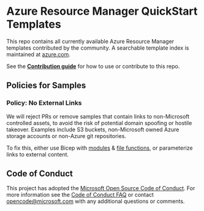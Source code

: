 # Azure Resource Manager QuickStart Templates

This repo contains all currently available Azure Resource Manager templates contributed by the community. A searchable template index is maintained at [azure.com](https://azure.microsoft.com/documentation/templates).

See the [**Contribution guide**](/1-CONTRIBUTION-GUIDE/README.md#contribution-guide) for how to use or contribute to this repo.

## Policies for Samples
### Policy: No External Links

We will reject PRs or remove samples that contain links to non-Microsoft controlled assets, to avoid the risk of potential domain spoofing or hostile takeover. Examples include S3 buckets, non-Microsoft owned Azure storage accounts or non-Azure git repositories.

To fix this, either use Bicep with [modules](https://learn.microsoft.com/en-us/azure/azure-resource-manager/bicep/modules) & [file functions](https://learn.microsoft.com/en-us/azure/azure-resource-manager/bicep/bicep-functions-files), or parameterize links to external content.

## Code of Conduct

This project has adopted the [Microsoft Open Source Code of Conduct](https://opensource.microsoft.com/codeofconduct/). For more information see the [Code of Conduct FAQ](https://opensource.microsoft.com/codeofconduct/faq/) or contact [opencode@microsoft.com](mailto:opencode@microsoft.com) with any additional questions or comments.
